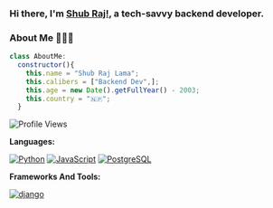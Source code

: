 ### Hi there, I'm [Shub Raj!](https://shubraj.com/), a tech-savvy backend developer.
### About Me 🙋🏻‍♂️
```javascript
class AboutMe:
  constructor(){
    this.name = "Shub Raj Lama";
    this.calibers = ["Backend Dev",];
    this.age = new Date().getFullYear() - 2003;
    this.country = "🇳🇵"; 
  }
```

![Profile Views](https://hits.seeyoufarm.com/api/count/incr/badge.svg?url=https://github.com/shubraj/&title=Profile%20Views)



**Languages:**

[![Python](https://img.shields.io/badge/python-3670A0?style=for-the-badge&logo=python&logoColor=ddc508)](https://github.com/shubraj?tab=repositories&q=&type=&language=python)
[![JavaScript](https://img.shields.io/badge/-JavaScript-000?&logo=JavaScript&logoColor=ddc508)](https://github.com/shubraj?tab=repositories&q=&type=&language=javascript)
[![PostgreSQL](https://img.shields.io/badge/PostgreSQL-316192?style=for-the-badge&logo=postgresql&logoColor=white)](https://github.com/shubraj?tab=repositories&q=&type=&language=sql)

**Frameworks And Tools:**

[![django](https://img.shields.io/badge/Django-092E20?style=for-the-badge&logo=django&logoColor=white)](https://www.djangoproject.com/)
